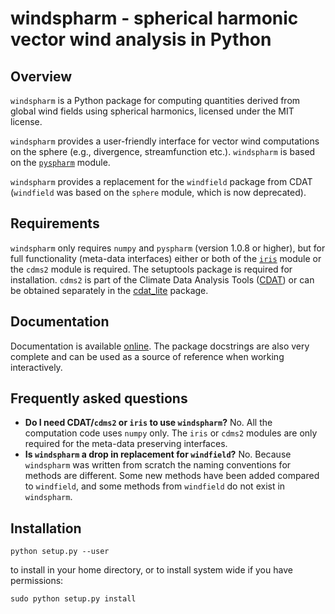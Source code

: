 windspharm - spherical harmonic vector wind analysis in Python
==============================================================


Overview
--------

``windspharm`` is a Python package for computing quantities derived from global wind
fields using spherical harmonics, licensed under the MIT license.

``windspharm`` provides a user-friendly interface for vector wind computations on the
sphere (e.g., divergence, streamfunction etc.). ``windspharm`` is based on the
[``pyspharm``](http://code.google.com/p/pyspharm/) module.

``windspharm`` provides a replacement for the ``windfield`` package from CDAT (``windfield``
was based on the ``sphere`` module, which is now deprecated).


Requirements
------------

``windspharm`` only requires ``numpy`` and ``pyspharm`` (version 1.0.8 or higher), but for full functionality (meta-data interfaces) either or both of the [``iris``](http://scitools.org.uk/iris/) module or the ``cdms2`` module is required.
The setuptools package is required for installation.
``cdms2`` is part of the Climate Data Analysis Tools ([CDAT](http://www2-pcmdi.llnl.gov/cdat)) or can be obtained separately in the [cdat_lite](http://proj.badc.rl.ac.uk/ndg/wiki/CdatLite) package.


Documentation
-------------

Documentation is available [online](http://ajdawson.github.io/windspharm). The package
docstrings are also very complete and can be used as a source of reference when working
interactively.


Frequently asked questions
--------------------------

* **Do I need CDAT/``cdms2`` or ``iris`` to use ``windspharm``?**
  No. All the computation code uses ``numpy`` only. The ``iris`` or ``cdms2`` modules
  are only required for the meta-data preserving interfaces.
* **Is ``windspharm`` a drop in replacement for ``windfield``?**
  No. Because ``windspharm`` was written from scratch the naming conventions for methods
  are different. Some new methods have been added compared to ``windfield``, and some
  methods from ``windfield`` do not exist in ``windspharm``.


Installation
------------

    python setup.py --user

to install in your home directory, or to install system wide if you have permissions:

    sudo python setup.py install
